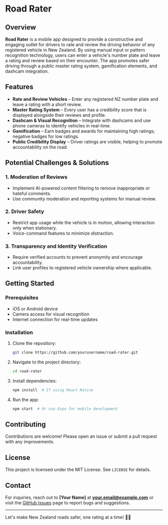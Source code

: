 # Road Rater

## Overview
**Road Rater** is a mobile app designed to provide a constructive and engaging outlet for drivers to rate and review the driving behavior of any registered vehicle in New Zealand. By using manual input or pattern recognition technology, users can enter a vehicle's number plate and leave a rating and review based on their encounter. The app promotes safer driving through a public master rating system, gamification elements, and dashcam integration.

## Features
- **Rate and Review Vehicles** – Enter any registered NZ number plate and leave a rating with a short review.
- **Master Rating System** – Every user has a credibility score that is displayed alongside their reviews and profile.
- **Dashcam & Visual Recognition** – Integrate with dashcams and use phone cameras to identify vehicles in real-time.
- **Gamification** – Earn badges and awards for maintaining high ratings; negative badges for low ratings.
- **Public Credibility Display** – Driver ratings are visible, helping to promote accountability on the road.

## Potential Challenges & Solutions
### 1. Moderation of Reviews
   - Implement AI-powered content filtering to remove inappropriate or hateful comments.
   - Use community moderation and reporting systems for manual review.
   
### 2. Driver Safety
   - Restrict app usage while the vehicle is in motion, allowing interaction only when stationary.
   - Voice-command features to minimize distraction.

### 3. Transparency and Identity Verification
   - Require verified accounts to prevent anonymity and encourage accountability.
   - Link user profiles to registered vehicle ownership where applicable.

## Getting Started
### Prerequisites
- iOS or Android device
- Camera access for visual recognition
- Internet connection for real-time updates

### Installation
1. Clone the repository:
   ```sh
   git clone https://github.com/yourusername/road-rater.git
   ```
2. Navigate to the project directory:
   ```sh
   cd road-rater
   ```
3. Install dependencies:
   ```sh
   npm install  # If using React Native
   ```
4. Run the app:
   ```sh
   npm start  # Or use Expo for mobile development
   ```

## Contributing
Contributions are welcome! Please open an issue or submit a pull request with any improvements.

## License
This project is licensed under the MIT License. See `LICENSE` for details.

## Contact
For inquiries, reach out to **[Your Name]** at **your.email@example.com** or visit the [GitHub Issues](https://github.com/yourusername/road-rater/issues) page to report bugs and suggestions.

---

Let's make New Zealand roads safer, one rating at a time! 🚗💨


